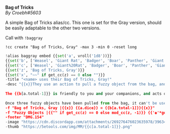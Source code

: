 **Bag of Tricks**  
*By Croebh#5603*  
  
A simple Bag of Tricks alias/cc. This one is set for the Gray version, should be easily adaptable to the other two versions.  
  
Call with `!baggray`  
  
`!cc create "Bag of Tricks, Gray" -max 3 -min 0 -reset long`  
  
```python  
!alias baggray embed {{set('a', vroll('1d8'))}}  
{{set('b', ['Weasel', 'Giant Rat', 'Badger', 'Boar', 'Panther', 'Giant Badger', 'Dire Wolf', 'Giant Elk'])}}  
{{set('c', ['Weasel', 'Giant%20Rat', 'Badger', 'Boar', 'Panther', 'Giant%20Badger', 'Dire%20Wolf', 'Giant%20Elk'])}}  
{{set('z', 'Bag of Tricks, Gray')}}  
{{set('x', "~~" if get_cc(z) == 0 else "")}}  
-title "<name> uses their Bag of Tricks, Gray!"  
-desc "{{x}}They use an action to pull a fuzzy object from the bag, and throw it up to 20 feet. When it landed, it transformed into a **{{b[a.total-1]}}**! This creature vanishes at the next dawn, or when it's reduced to 0 hit points.  
  
The {{b[a.total-1]}} is friendly to you and your companions, and acts on your turn. You can use a bonus action to give it directions. In the abscene of commands, it acts as it would in nature.{{x}}  
  
Once three fuzzy objects have been pulled from the bag, it can't be used until the next dawn."  
-f "Bag of Tricks, Gray |{{x}} {{a.dice}} = {{b[a.total-1]}}{{x}}"  
-f "Fuzzy Objects |{{"" if get_cc(z) == 0 else mod_cc(z, -1)}} {{'◉'*get_cc(z) + '〇'*(get_cc_max(z)-get_cc(z))}}"  
-footer "DMG.154"  
-image "https://cdn.discordapp.com/attachments/269276476023635978/396341937323376642/BiggerGrayBag609-1.png"  
-thumb "https://5etools.com/img/MM/{{c[a.total-1]}}.png"  
```